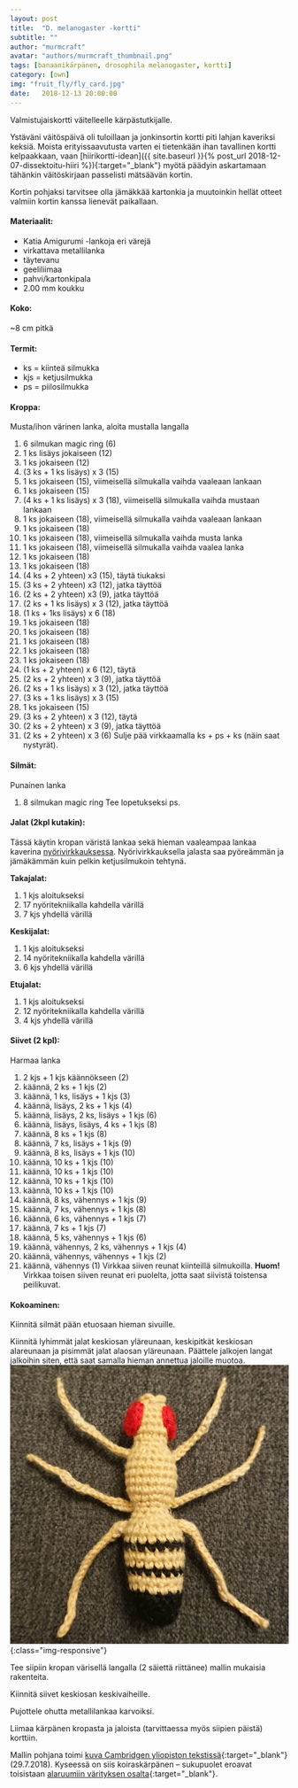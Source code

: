 ```yaml
---
layout: post
title:  "D. melanogaster -kortti"
subtitle: ""
author: "murmcraft"
avatar: "authors/murmcraft_thumbnail.png"
tags: [banaanikärpänen, drosophila melanogaster, kortti]
category: [own]
img: "fruit_fly/fly_card.jpg"
date:   2018-12-13 20:00:00
---
```


Valmistujaiskortti väitelleelle kärpästutkijalle. 

Ystäväni väitöspäivä oli tuloillaan ja jonkinsortin kortti piti lahjan kaveriksi keksiä. Moista erityissaavutusta varten ei tietenkään ihan tavallinen kortti kelpaakkaan, vaan [hiirikortti-idean]({{ site.baseurl }}{% post_url 2018-12-07-dissektoitu-hiiri %}){:target="_blank"} myötä päädyin askartamaan tähänkin väitöskirjaan passelisti mätsäävän kortin. 

Kortin pohjaksi tarvitsee olla jämäkkää kartonkia ja muutoinkin hellät otteet valmiin kortin kanssa lienevät paikallaan. 

#### Materiaalit:
* Katia Amigurumi -lankoja eri värejä
* virkattava metallilanka
* täytevanu
* geeliliimaa
* pahvi/kartonkipala
* 2.00 mm koukku

#### Koko:
~8 cm pitkä

#### Termit:
- ks = kiinteä silmukka
- kjs = ketjusilmukka
- ps = piilosilmukka

#### Kroppa:
Musta/ihon värinen lanka, aloita mustalla langalla
1. 6 silmukan magic ring (6)
2. 1 ks lisäys jokaiseen (12)
3. 1 ks jokaiseen (12)
4. (3 ks + 1 ks lisäys) x 3 (15)
5. 1 ks jokaiseen (15), viimeisellä silmukalla vaihda vaaleaan lankaan
6. 1 ks jokaiseen (15)
7. (4 ks + 1 ks lisäys) x 3 (18), viimeisellä silmukalla vaihda mustaan lankaan
8. 1 ks jokaiseen (18), viimeisellä silmukalla vaihda vaaleaan lankaan
9. 1 ks jokaiseen (18)
10.  1 ks jokaiseen (18), viimeisellä silmukalla vaihda musta lanka
11. 1 ks jokaiseen (18), viimeisellä silmukalla vaihda vaalea lanka
12. 1 ks jokaiseen (18)
13. 1 ks jokaiseen (18)
14. (4 ks + 2 yhteen) x3 (15), täytä tiukaksi
15. (3 ks + 2 yhteen) x3 (12), jatka täyttöä
16. (2 ks + 2 yhteen) x3 (9), jatka täyttöä
17. (2 ks + 1 ks lisäys) x 3 (12), jatka täyttöä
18. (1 ks + 1ks lisäys) x 6 (18)
19. 1 ks jokaiseen (18)
20. 1 ks jokaiseen (18)
21. 1 ks jokaiseen (18)
22. 1 ks jokaiseen (18)
23. 1 ks jokaiseen (18)
24. (1 ks + 2 yhteen) x 6 (12), täytä
25. (2 ks + 2 yhteen) x 3 (9), jatka täyttöä
26. (2 ks + 1 ks lisäys) x 3 (12), jatka täyttöä
27. (3 ks + 1 ks lisäys) x 3 (15)
28. 1 ks jokaiseen (15)
29. (3 ks + 2 yhteen) x 3 (12), täytä
30. (2 ks + 2 yhteen) x 3 (9), jatka täyttöä
31. (2 ks + 2 yhteen) x 3 (6) 
Sulje pää virkkaamalla ks + ps + ks (näin saat nystyrät). 

#### Silmät:
Punainen lanka
1. 8 silmukan magic ring
Tee lopetukseksi ps.

#### Jalat (2kpl kutakin):
Tässä käytin kropan väristä lankaa sekä hieman vaaleampaa lankaa kaverina [nyörivirkkauksessa](http://cup-of-stitches.blogspot.com/2014/01/crochet-cord-tutorial.html).
Nyörivirkkauksella jalasta saa pyöreämmän ja jämäkämmän kuin pelkin ketjusilmukoin tehtynä. 

**Takajalat:**
1. 1 kjs aloitukseksi
2. 17 nyöritekniikalla kahdella värillä
3. 7 kjs yhdellä värillä

**Keskijalat:**
1. 1 kjs aloitukseksi
2. 14 nyöritekniikalla kahdella värillä
3. 6 kjs yhdellä värillä

**Etujalat:**
1. 1 kjs aloitukseksi
2. 12 nyöritekniikalla kahdella värillä
3. 4 kjs yhdellä värillä

#### Siivet (2 kpl):
Harmaa lanka
1. 2 kjs + 1 kjs käännökseen (2)
2. käännä, 2 ks + 1 kjs (2)
3. käännä, 1 ks, lisäys + 1 kjs (3)
4. käännä, lisäys, 2 ks + 1 kjs (4)
5. käännä, lisäys, 2 ks, lisäys + 1 kjs (6)
6. käännä, lisäys, lisäys, 4 ks + 1 kjs (8)
7. käännä, 8 ks + 1 kjs (8)
8. käännä, 7 ks, lisäys + 1 kjs (9)
9. käännä, 8 ks, lisäys + 1 kjs (10)
10. käännä, 10 ks + 1 kjs (10)
11. käännä, 10 ks + 1 kjs (10)
12. käännä, 10 ks + 1 kjs (10)
13. käännä, 10 ks + 1 kjs (10)
14. käännä, 8 ks, vähennys + 1 kjs (9)
15. käännä, 7 ks, vähennys + 1 kjs (8)
16. käännä, 6 ks, vähennys + 1 kjs (7)
17. käännä, 7 ks + 1 kjs (7)
18. käännä, 5 ks, vähennys + 1 kjs (6)
19. käännä, vähennys, 2 ks, vähennys + 1 kjs (4)
20. käännä, vähennys, vähennys + 1 kjs (2)
21. käännä, vähennys (1)
Virkkaa siiven reunat kiinteillä silmukoilla. **Huom!** Virkkaa toisen siiven reunat eri puolelta, jotta saat siivistä toistensa peilikuvat.

#### Kokoaminen:

Kiinnitä silmät pään etuosaan hieman sivuille. 

Kiinnitä lyhimmät jalat keskiosan yläreunaan, keskipitkät keskiosan alareunaan ja pisimmät jalat alaosan yläreunaan. Päättele jalkojen langat jalkoihin siten, että saat samalla hieman annettua jaloille muotoa. ![Jalkojen kiinnityskohdat](/img/fruit_fly/full_fly.jpg){:class="img-responsive"}

Tee siipiin kropan värisellä langalla (2 säiettä riittänee) mallin mukaisia rakenteita.

Kiinnitä siivet keskiosan keskivaiheille.

Pujottele ohutta metallilankaa karvoiksi.

Liimaa kärpänen kropasta ja jaloista (tarvittaessa myös siipien päistä) korttiin.

Mallin pohjana toimi [kuva Cambridgen yliopiston tekstissä](https://www.cam.ac.uk/research/features/how-close-are-you-to-a-fruit-fly){:target="_blank"} (29.7.2018).
Kyseessä on siis koiraskärpänen – sukupuolet eroavat toisistaan [alaruumiin värityksen osalta](https://commons.wikimedia.org/wiki/File:Biology_Illustration_Animals_Insects_Drosophila_melanogaster.svg){:target="_blank"}.